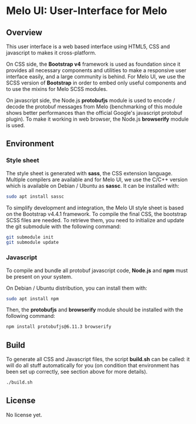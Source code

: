 # Melo UI: User-Interface for Melo

## Overview

This user interface is a web based interface using HTML5, CSS and javascript to
makes it cross-platform.

On CSS side, the **Bootstrap v4** framework is used as foundation since it
provides all necessary components and utilities to make a responsive user
interface easily, and a large community is behind. For Melo UI, we use the SCSS
version of **Bootstrap** in order to embed only useful components and to use the
mixins for Melo SCSS modules.

On javascript side, the Node.js **protobufjs** module is used to encode / decode
the protobuf messages from Melo (benchmarking of this module shows better
performances than the official Google's javascript protobuf plugin). To make it
working in web browser, the Node.js **browserify** module is used.

## Environment

### Style sheet

The style sheet is generated with **sass**, the CSS extension language. Multiple
compilers are available and for Melo UI, we use the C/C++ version which is
available on Debian / Ubuntu as **sassc**. It can be installed with:

```sh
sudo apt install sassc
```

To simplify development and integration, the Melo UI style sheet is based on the
Bootstrap v4.4.1 framework. To compile the final CSS, the bootstrap SCSS files
are needed. To retrieve them, you need to initialize and update the git
submodule with the following command:

```sh
git submodule init
git submodule update
```

### Javascript

To compile and bundle all protobuf javascript code, **Node.js** and **npm** must
be present on your system.

On Debian / Ubuntu distribution, you can install them with:
```sh
sudo apt install npm
```

Then, the **protobufjs** and **browserify** module should be installed with the
following command:

```sh
npm install protobufjs@6.11.3 browserify
```

## Build

To generate all CSS and Javascript files, the script **build.sh** can be called:
it will do all stuff automatically for you (on condition that environment has
been set up correctly, see section above for more details).

```sh
./build.sh
```

## License

No license yet.

